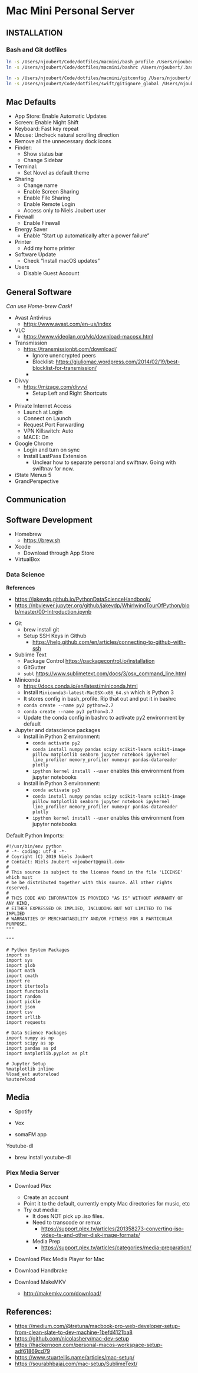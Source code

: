 # Mac Mini Personal Server

## INSTALLATION

### Bash and Git dotfiles

```bash
ln -s /Users/njoubert/Code/dotfiles/macmini/bash_profile /Users/njoubert/.bash_profile
ln -s /Users/njoubert/Code/dotfiles/macmini/bashrc /Users/njoubert/.bashrc
```

```bash
ln -s /Users/njoubert/Code/dotfiles/macmini/gitconfig /Users/njoubert/.gitconfig
ln -s /Users/njoubert/Code/dotfiles/swift/gitignore_global /Users/njoubert/.gitignore_global
```

## Mac Defaults

* App Store: Enable Automatic Updates
* Screen: Enable Night Shift
* Keyboard: Fast key repeat
* Mouse: Uncheck natural scrolling direction
* Remove all the unnecessary dock icons
* Finder: 
    * Show status bar
    * Change Sidebar
* Terminal:
    * Set Novel as default theme
* Sharing
    * Change name
    * Enable Screen Sharing
    * Enable File Sharing
    * Enable Remote Login
    * Access only to Niels Joubert user
* Firewall
    * Enable Firewall
* Energy Saver
    * Enable “Start up automatically after a power failure”
* Printer
    * Add my home printer
* Software Update
    * Check “Install macOS updates”
* Users
    * Disable Guest Account


## General Software

*Can use Home-brew Cask!*

* Avast Antivirus
    * https://www.avast.com/en-us/index
* VLC
    * https://www.videolan.org/vlc/download-macosx.html
* Transmission
    * https://transmissionbt.com/download/
        * Ignore unencrypted peers
        * Blocklist: https://giuliomac.wordpress.com/2014/02/19/best-blocklist-for-transmission/
        * 
* Divvy
    * https://mizage.com/divvy/
        * Setup Left and Right Shortcuts
        * 
* Private Internet Access
    * Launch at Login
    * Connect on Launch
    * Request Port Forwarding
    * VPN Killswitch: Auto
    * MACE: On
* Google Chrome
    * Login and turn on sync
    * Install LastPass Extension
        * Unclear how to separate personal and swiftnav. Going with swiftnav for now.
* iState Menus 5
* GrandPerspective


## Communication


## Software Development

* Homebrew
    * https://brew.sh
* Xcode
    * Download through App Store
* VirtualBox

### Data Science

**References**
- https://jakevdp.github.io/PythonDataScienceHandbook/
- https://nbviewer.jupyter.org/github/jakevdp/WhirlwindTourOfPython/blob/master/00-Introduction.ipynb



* Git
    * brew install git
    * Setup SSH Keys in Github
        * https://help.github.com/en/articles/connecting-to-github-with-ssh
* Sublime Text
   * Package Control https://packagecontrol.io/installation
   * GitGutter
   * `subl` https://www.sublimetext.com/docs/3/osx_command_line.html
*  Miniconda
    * https://docs.conda.io/en/latest/miniconda.html
    * Install `Miniconda3-latest-MacOSX-x86_64.sh` which is Python 3
    * It stores config in bash_profile. Rip that out and put it in bashrc
    * `conda create --name py2 python=2.7`
    * `conda create --name py3 python=3.7`
    * Update the conda config in bashrc to activate py2 environment by default
* Jupyter and datascience packages
    * Install in Python 2 environment:
        * `conda activate py2`
        * `conda install numpy pandas scipy scikit-learn scikit-image pillow matplotlib seaborn jupyter notebook ipykernel line_profiler memory_profiler numexpr pandas-datareader plotly`
        * `ipython kernel install --user` enables this environment from jupyter notebooks
    * Install in Python 3 environment:
        * `conda activate py3`
        * `conda install numpy pandas scipy scikit-learn scikit-image pillow matplotlib seaborn jupyter notebook ipykernel line_profiler memory_profiler numexpr pandas-datareader plotly`
        * `ipython kernel install --user` enables this environment from jupyter notebooks

Default Python Imports:
```
#!/usr/bin/env python
# -*- coding: utf-8 -*-
# Coyright (C) 2019 Niels Joubert
# Contact: Niels Joubert <njoubert@gmail.com>
#
# This source is subject to the license found in the file 'LICENSE' which must
# be be distributed together with this source. All other rights reserved.
#
# THIS CODE AND INFORMATION IS PROVIDED "AS IS" WITHOUT WARRANTY OF ANY KIND,
# EITHER EXPRESSED OR IMPLIED, INCLUDING BUT NOT LIMITED TO THE IMPLIED
# WARRANTIES OF MERCHANTABILITY AND/OR FITNESS FOR A PARTICULAR PURPOSE.
"""

"""

# Python System Packages
import os
import sys
import glob
import math
import cmath
import re
import itertools
import functools
import random
import pickle
import json
import csv
import urllib
import requests

# Data Science Packages
import numpy as np
import scipy as sp
import pandas as pd
import matplotlib.pyplot as plt

# Jupyter Setup
%matplotlib inline
%load_ext autoreload
%autoreload
```



## Media 

* Spotify

* Vox

* somaFM app

Youtube-dl
* brew install youtube-dl


### Plex Media Server
* Download Plex
    * Create an account
    * Point it to the default, currently empty Mac directories for music, etc
    * Try out media:
        * It does NOT pick up .iso files. 
        * Need to transcode or remux 
            * https://support.plex.tv/articles/201358273-converting-iso-video-ts-and-other-disk-image-formats/
        * Media Prep
            * https://support.plex.tv/articles/categories/media-preparation/

* Download Plex Media Player for Mac
* Download Handbrake
* Download MakeMKV
    * http://makemkv.com/download/



## References:

* https://medium.com/@tretuna/macbook-pro-web-developer-setup-from-clean-slate-to-dev-machine-1befd4121ba8
* https://github.com/nicolashery/mac-dev-setup
* https://hackernoon.com/personal-macos-workspace-setup-adf61869cd79
* https://www.stuartellis.name/articles/mac-setup/
* https://sourabhbajaj.com/mac-setup/SublimeText/





